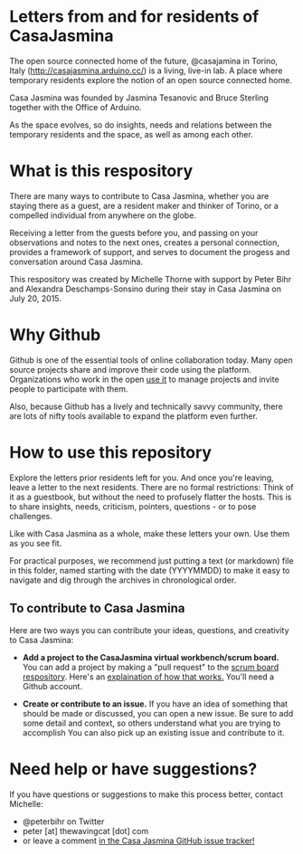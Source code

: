 # Letters from and for residents of CasaJasmina

The open source connected home of the future, @casajamina in Torino, Italy (http://casajasmina.arduino.cc/) is a living, live-in lab. A place where temporary residents explore the notion of an open source connected home.

Casa Jasmina was founded by Jasmina Tesanovic and Bruce Sterling together with the Office of Arduino. 

As the space evolves, so do insights, needs and relations between the temporary residents and the space, as well as among each other.

# What is this respository

There are many ways to contribute to Casa Jasmina, whether you are staying there as a guest, are a resident maker and thinker of Torino, or a compelled individual from anywhere on the globe. 

Receiving a letter from the guests before you, and passing on your observations and notes to the next ones, creates a personal connection, provides a framework of support, and serves to document the progess and conversation around Casa Jasmina.

This respository was created by Michelle Thorne with support by Peter Bihr and Alexandra Deschamps-Sonsino during their stay in Casa Jasmina on July 20, 2015.

# Why Github

Github is one of the essential tools of online collaboration today. Many open source projects share and improve their code using the platform. Organizations who work in the open [use it](http://book.webmaker.org/) to manage projects and invite people to participate with them. 

Also, because Github has a lively and technically savvy community, there are lots of nifty tools available to expand the platform even further. 


# How to use this repository

Explore the letters prior residents left for you. And once you're leaving, leave a letter to the next residents. There are no formal restrictions: Think of it as a guestbook, but without the need to profusely flatter the hosts. This is to share insights, needs, criticism, pointers, questions - or to pose challenges.

Like with Casa Jasmina as a whole, make these letters your own. Use them as you see fit.

For practical purposes, we recommend just putting a text (or markdown) file in this folder, named starting with the date (YYYYMMDD) to make it easy to navigate and dig through the archives in chronological order.


## To contribute to Casa Jasmina

Here are two ways you can contribute your ideas, questions, and creativity to Casa Jasmina: 

* **Add a project to the CasaJasmina virtual workbench/scrum board.** You can add a project by making a "pull request" to the [scrum board respository](https://github.com/thornet/casajasmina/tree/master/scrum%20board). Here's an [explaination of how that works.](https://help.github.com/articles/creating-a-pull-request/) You'll need a Github account. 

* **Create or contribute to an issue.** If you have an idea of something that should be made or discussed, you can open a new issue. Be sure to add some detail and context, so others understand what you are trying to accomplish You can also pick up an existing issue and contribute to it. 

# Need help or have suggestions?

If you have questions or suggestions to make this process better, contact Michelle:

* @peterbihr on Twitter
* peter [at] thewavingcat [dot] com
* or leave a comment [in the Casa Jasmina GitHub issue tracker!](https://github.com/thornet/casajasmina/issues/17) 








